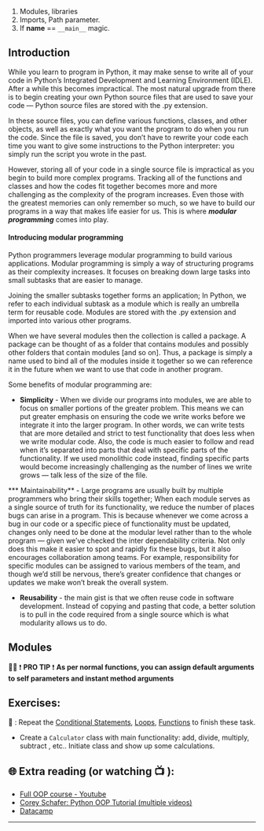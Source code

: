 1. Modules, libraries
1. Imports, Path parameter.
1. If __name__ == `__main__` magic.

## Introduction
While you learn to program in Python, it may make sense to write all of your code in Python’s Integrated Development and Learning Environment (IDLE). After a while this becomes impractical. The most natural upgrade from there is to begin creating your own Python source files that are used to save your code — Python source files are stored with the .py extension.

In these source files, you can define various functions, classes, and other objects, as well as exactly what you want the program to do when you run the code. Since the file is saved, you don’t have to rewrite your code each time you want to give some instructions to the Python interpreter: you simply run the script you wrote in the past.

However, storing all of your code in a single source file is impractical as you begin to build more complex programs. Tracking all of the functions and classes and how the codes fit together becomes more and more challenging as the complexity of the program increases. Even those with the greatest memories can only remember so much, so we have to build our programs in a way that makes life easier for us.
This is where **_modular programming_** comes into play.

#### Introducing modular programming
Python programmers leverage modular programming to build various applications. Modular programming is simply a way of structuring programs as their complexity increases. It focuses on breaking down large tasks into small subtasks that are easier to manage.

Joining the smaller subtasks together forms an application; In Python, we refer to each individual subtask as a module which is really an umbrella term for reusable code. Modules are stored with the .py extension and imported into various other programs.

When we have several modules then the collection is called a package. A package can be thought of as a folder that contains modules and possibly other folders that contain modules [and so on]. Thus, a package is simply a name used to bind all of the modules inside it together so we can reference it in the future when we want to use that code in another program.

Some benefits of modular programming are:
* **Simplicity** - When we divide our programs into modules, we are able to focus on smaller portions of the greater problem. This means we can put greater emphasis on ensuring the code we write works before we integrate it into the larger program. In other words, we can write tests that are more detailed and strict to test functionality that does less when we write modular code.
Also, the code is much easier to follow and read when it’s separated into parts that deal with specific parts of the functionality. If we used monolithic code instead, finding specific parts would become increasingly challenging as the number of lines we write grows — talk less of the size of the file.

*** Maintainability** - Large programs are usually built by multiple programmers who bring their skills together; When each module serves as a single source of truth for its functionality, we reduce the number of places bugs can arise in a program. This is because whenever we come across a bug in our code or a specific piece of functionality must be updated, changes only need to be done at the modular level rather than to the whole program — given we’ve checked the inter dependability criteria.
Not only does this make it easier to spot and rapidly fix these bugs, but it also encourages collaboration among teams. For example, responsibility for specific modules can be assigned to various members of the team, and though we’d still be nervous, there’s greater confidence that changes or updates we make won’t break the overall system.

* **Reusability** - the main gist is that we often reuse code in software development. Instead of copying and pasting that code, a better solution is to pull in the code required from a single source which is what modularity allows us to do.

## Modules



👨‍🏫  ❗ **PRO TIP** ❗ 
**As per normal functions, you can assign default arguments to self parameters and instant method arguments**

## Exercises: 
🧠 : Repeat the [Conditional Statements](https://github.com/CodeAcademy-Online/python-new-material/wiki/Lesson-6:-Conditional-Statements), [Loops](https://github.com/CodeAcademy-Online/python-new-material/wiki/Lesson-8:-Loops), [Functions](https://github.com/CodeAcademy-Online/python-new-material/wiki/Lesson-10:-Functions) to finish these task.
* Create a `Calculator` class with main functionality: add, divide, multiply, subtract , etc.. Initiate class and show up some calculations.


## 🌐  Extra reading (or watching 📺 ):


* [Full OOP course - Youtube](https://www.youtube.com/watch?v=Ej_02ICOIgs)
* [Corey Schafer: Python OOP Tutorial (multiple videos)](https://www.youtube.com/watch?v=ZDa-Z5JzLYM)
* [Datacamp](https://www.datacamp.com/tutorial/python-oop-tutorial)
***
